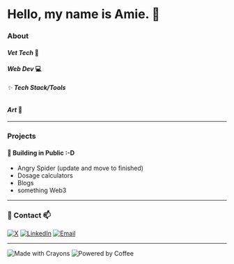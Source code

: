 # Hello, my name is Amie. 👋

### About
#### *Vet Tech* 🐾

#### *Web Dev* 💻

###### ✨ **Tech Stack/Tools**

#### *Art* 🎨

---

### Projects
#### 🌱 Building in Public :-D 
- Angry Spider (update and move to finished)
- Dosage calculators
- Blogs
- something Web3

---

### 💬 Contact 📫
[![X](https://skillicons.dev/icons?i=twitter)](https://x.com/AmieRomano79)
[![LinkedIn](https://skillicons.dev/icons?i=linkedin)](https://linkedin.com/in/amie-romano-291159a2)
[![Email](https://skillicons.dev/icons?i=gmail)](mailto:amie.romano79@gmail.com)
<!--
[![Discord](https://skillicons.dev/icons?i=discord)](https://discord.com/profiles/aromano79) -->


---
![Made with Crayons](https://forthebadge.com/images/badges/made-with-crayons.png) 
![Powered by Coffee](https://forthebadge.com/images/badges/powered-by-coffee.png)
